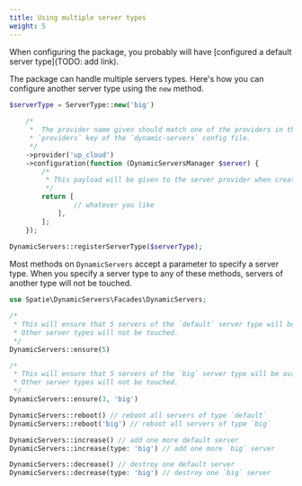```yaml
---
title: Using multiple server types
weight: 5
---
```


When configuring the package, you probably will have [configured a default server type](TODO: add link).

The package can handle multiple servers types. Here's how you can configure another server type using the `new` method.

```php
$serverType = ServerType::new('big')
    
    /*
     *  The provider name given should match one of the providers in the
     * `providers` key of the `dynamic-servers` config file.
     */
    ->provider('up_cloud') 
    ->configuration(function (DynamicServersManager $server) {
        /*
         * This payload will be given to the server provider when creating a server
         */
        return [
                // whatever you like
            ],
        ];
    });
 
DynamicServers::registerServerType($serverType);
```

Most methods on `DynamicServers` accept a parameter to specify a server type. When you specify a server type to any of these methods, servers of another type will not be touched.

```php
use Spatie\DynamicServers\Facades\DynamicServers;

/*
 * This will ensure that 5 servers of the `default` server type will be available
 * Other server types will not be touched.
 */
DynamicServers::ensure(5) 

/*
 * This will ensure that 5 servers of the `big` server type will be available
 * Other server types will not be touched.
 */
DynamicServers::ensure(3, 'big') 

DynamicServers::reboot() // reboot all servers of type `default`
DynamicServers::reboot('big') // reboot all servers of type `big`

DynamicServers::increase() // add one more default server
DynamicServers::increase(type: 'big') // add one more `big` server

DynamicServers::decrease() // destroy one default server
DynamicServers::decrease(type: 'big') // destroy one `big` server
```


